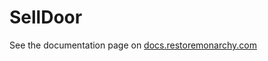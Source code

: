 # SellDoor
See the documentation page on [docs.restoremonarchy.com](https://docs.restoremonarchy.com/en/plugins/selldoor/)
